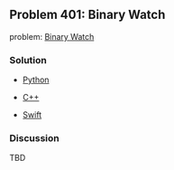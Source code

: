 ## Problem 401: Binary Watch

problem: [Binary Watch](https://leetcode.com/problems/binary-watch/)

### Solution

- [Python](../python/problem401.py)

- [C++](../cpp/problem401.cpp)

- [Swift](../swift/problem401.swift)

### Discussion

TBD

